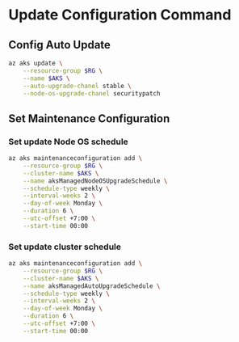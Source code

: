 # Update Configuration Command
## Config Auto Update
```bash
az aks update \
    --resource-group $RG \
    --name $AKS \
    --auto-upgrade-chanel stable \
    --node-os-upgrade-chanel securitypatch
```

## Set Maintenance Configuration
### Set update Node OS schedule 
```bash
az aks maintenanceconfiguration add \
    --resource-group $RG \
    --cluster-name $AKS \
    --name aksManagedNodeOSUpgradeSchedule \
    --schedule-type weekly \
    --interval-weeks 2 \
    --day-of-week Monday \
    --duration 6 \
    --utc-offset +7:00 \
    --start-time 00:00
```

### Set update cluster schedule
```bash
az aks maintenanceconfiguration add \
    --resource-group $RG \
    --cluster-name $AKS \
    --name aksManagedAutoUpgradeSchedule \
    --schedule-type weekly \
    --interval-weeks 2 \
    --day-of-week Monday \
    --duration 6 \
    --utc-offset +7:00 \
    --start-time 00:00
```